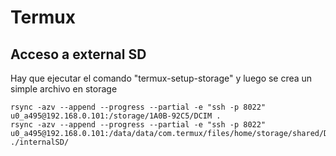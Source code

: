 # Termux

## Acceso a external SD
Hay que ejecutar el comando "termux-setup-storage" y luego se crea un simple archivo en storage

    rsync -azv --append --progress --partial -e "ssh -p 8022" u0_a495@192.168.0.101:/storage/1A0B-92C5/DCIM .
    rsync -azv --append --progress --partial -e "ssh -p 8022" u0_a495@192.168.0.101:/data/data/com.termux/files/home/storage/shared/DCIM ./internalSD/